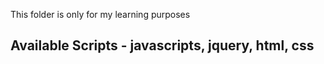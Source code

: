 This folder is only for my learning purposes

## Available Scripts - javascripts, jquery, html, css



